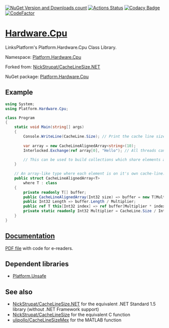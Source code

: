 [![NuGet Version and Downloads count](https://img.shields.io/nuget/v/Platform.Hardware.Cpu?label=nuget&style=flat)](https://www.nuget.org/packages/Platform.Hardware.Cpu)
[![Actions Status](https://github.com/linksplatform/Hardware.Cpu/workflows/CD/badge.svg)](https://github.com/linksplatform/Hardware.Cpu/actions?workflow=CD)
[![Codacy Badge](https://api.codacy.com/project/badge/Grade/9c4395d5eb1a4c0eb578fe69abb109f2)](https://www.codacy.com/manual/drakonard/Hardware.Cpu?utm_source=github.com&amp;utm_medium=referral&amp;utm_content=linksplatform/Hardware.Cpu&amp;utm_campaign=Badge_Grade)
[![CodeFactor](https://www.codefactor.io/repository/github/linksplatform/hardware.cpu/badge)](https://www.codefactor.io/repository/github/linksplatform/hardware.cpu)

# [Hardware.Cpu](https://github.com/linksplatform/Hardware.Cpu)

LinksPlatform's Platform.Hardware.Cpu Class Library.

Namespace: [Platform.Hardware.Cpu](https://linksplatform.github.io/Hardware.Cpu/csharp/api/Platform.Hardware.Cpu.html)

Forked from: [NickStrupat/CacheLineSize.NET](https://github.com/NickStrupat/CacheLineSize.NET)

NuGet package: [Platform.Hardware.Cpu](https://www.nuget.org/packages/Platform.Hardware.Cpu)

## Example
```csharp
using System;
using Platform.Hardware.Cpu;

class Program
{
    static void Main(string[] args)
    {
        Console.WriteLine(CacheLine.Size); // Print the cache line size in bytes
        
        var array = new CacheLineAlignedArray<string>(10);
        Interlocked.Exchange(ref array[0], "Hello"); // All threads can now see the latest value at `array[0]` without risk of ruining performance with false-sharing

        // This can be used to build collections which share elements across threads at the fastest possible synchronization.
    }
    
    // An array-like type where each element is on it's own cache-line. This is a building block for avoiding false-sharing.
    public struct CacheLineAlignedArray<T>
        where T : class
    {
        private readonly T[] buffer;
        public CacheLineAlignedArray(Int32 size) => buffer = new T[Multiplier * size];
        public Int32 Length => buffer.Length / Multiplier;
        public ref T this[Int32 index] => ref buffer[Multiplier * index];
        private static readonly Int32 Multiplier = CacheLine.Size / IntPtr.Size;
    }
}
```

## [Documentation](https://linksplatform.github.io/Hardware.Cpu)
[PDF file](https://linksplatform.github.io/Hardware.Cpu/csharp/Platform.Hardware.Cpu.pdf) with code for e-readers.

## Dependent libraries
*   [Platform.Unsafe](https://github.com/linksplatform/Unsafe)

## See also
*   [NickStrupat/CacheLineSize.NET](https://github.com/NickStrupat/CacheLineSize.NET) for the equivalent .NET Standard 1.5 library (without .NET Framework support)
*   [NickStrupat/CacheLineSize](https://github.com/NickStrupat/CacheLineSize) for the equivalent C function
*   [ulipollo/CacheLineSizeMex](https://github.com/ulipollo/CacheLineSizeMex) for the MATLAB function
